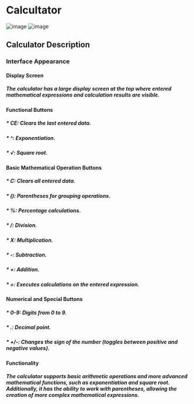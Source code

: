 # Calcultator 
![image](https://github.com/Patrykus9371/Android_Studio_Project/assets/59690880/48407a7d-c58d-4433-9625-427e362011b6)
![image](https://github.com/Patrykus9371/Android_Studio_Project/assets/59690880/04600106-dee7-48e4-b88a-207864a663c0)
## Calculator Description
### Interface Appearance
#### Display Screen
##### The calculator has a large display screen at the top where entered mathematical expressions and calculation results are visible. 
#### Functional Buttons
##### * CE: Clears the last entered data.
##### * ^: Exponentiation.
##### * √: Square root.
#### Basic Mathematical Operation Buttons
##### * C: Clears all entered data.
##### * (): Parentheses for grouping operations.
##### * %: Percentage calculations.
##### * /: Division.
##### * X: Multiplication.
##### * -: Subtraction.
##### * +: Addition.
##### * =: Executes calculations on the entered expression.
#### Numerical and Special Buttons
##### * 0-9: Digits from 0 to 9.
##### * .: Decimal point.
##### * +/-: Changes the sign of the number (toggles between positive and negative values).
#### Functionality
##### The calculator supports basic arithmetic operations and more advanced mathematical functions, such as exponentiation and square root. Additionally, it has the ability to work with parentheses, allowing the creation of more complex mathematical expressions.
